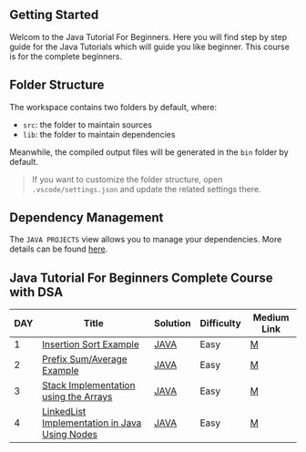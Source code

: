 ## Getting Started

Welcom to the Java Tutorial For Beginners. Here you will find step by step guide for the Java Tutorials which will guide you like beginner. This course is for the complete beginners.

## Folder Structure

The workspace contains two folders by default, where:

- `src`: the folder to maintain sources
- `lib`: the folder to maintain dependencies

Meanwhile, the compiled output files will be generated in the `bin` folder by default.

> If you want to customize the folder structure, open `.vscode/settings.json` and update the related settings there.

## Dependency Management

The `JAVA PROJECTS` view allows you to manage your dependencies. More details can be found [here](https://github.com/microsoft/vscode-java-dependency#manage-dependencies).


## Java Tutorial For Beginners Complete Course with DSA 

| DAY |             Title                   | Solution | Difficulty | Medium Link |
|-----| ------------------------------------| -------- | ---------- | ----------- |
| 1 |[Insertion Sort Example](https://en.wikipedia.org/wiki/Insertion_sort) | [JAVA](https://github.com/lavanganji/100DaysOfDS-Algo/blob/master/src/org.lkg.ds/InsertionSort_1.java)|Easy|[M](https://medium.com/csinterviewprep/day-0-stacks-2188bef60bca) |
| 2 |[Prefix Sum/Average Example](https://en.wikipedia.org/wiki/Prefix_sum) | [JAVA](https://github.com/lavanganji/100DaysOfDS-Algo/blob/master/src/org.lkg.ds/prefixAverages_2.java#L7)|Easy|[M](https://medium.com/csinterviewprep/) |
| 3 |[Stack Implementation using the Arrays](https://en.wikipedia.org/wiki/Stack_(abstract_data_type)) | [JAVA](https://github.com/lavanganji/AlgorithmsMadeEasy/blob/master/src/org.lkg.ds/StackArray.java)|Easy|[M](https://medium.com/csinterviewprep/day-0-stacks-2188bef60bca) |
| 4 |[LinkedList Implementation in Java Using Nodes](https://en.wikipedia.org/wiki/Linked_list) | [JAVA](https://github.com/lavanganji/AlgorithmsMadeEasy/blob/master/src/org.lkg.ds/LinkedListImplementation.java)|Easy|[M](https://medium.com/csinterviewprep/day-0-stacks-2188bef60bca) | 5 |[Stack Implementation using the Arrays](https://en.wikipedia.org/wiki/Stack_(abstract_data_type)) | [JAVA](https://github.com/lavanganji/AlgorithmsMadeEasy/blob/master/src/org.lkg.ds/StackArray.java)|Easy|[M](https://medium.com/csinterviewprep/day-0-stacks-2188bef60bca) |
